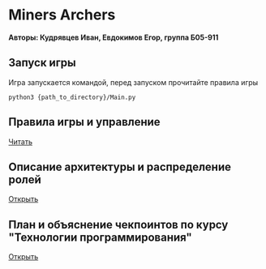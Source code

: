 # Miners Archers
**Авторы: Кудрявцев Иван, Евдокимов Егор, группа Б05-911**

Запуск игры
-------------
Игра запускается командой, перед запуском прочитайте правила игры

```python3 {path_to_directory}/Main.py```

Правила игры и управление
------------------------
[Читать](GameRules.md)

Описание архитектуры и распределение ролей
---------------------
[Открыть](Architecture.md)

План и объяснение чекпоинтов по курсу "Технологии программирования"
---------------------------------------------------
[Открыть](Implementation.md)
